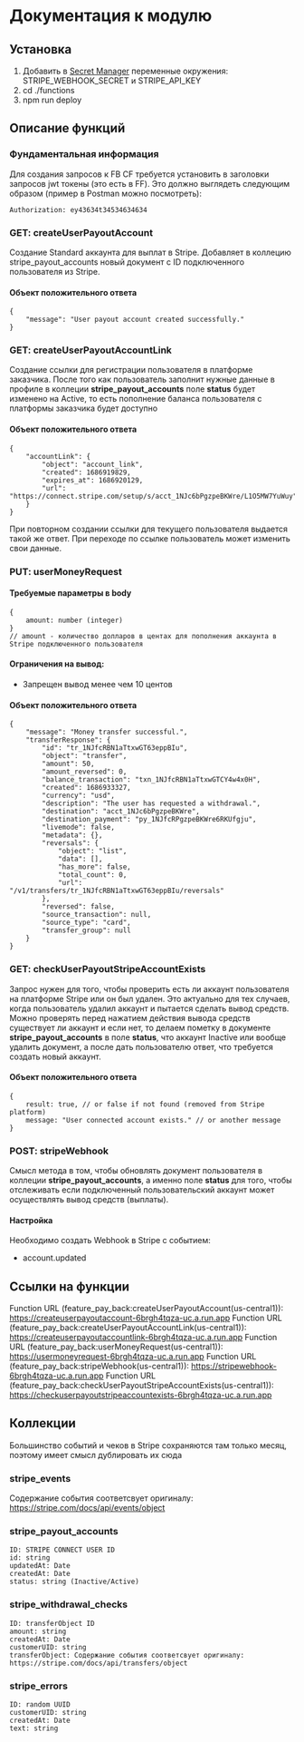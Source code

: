 # Документация к модулю 

## Установка

1. Добавить в [Secret Manager](https://console.cloud.google.com/security/secret-manager/secret) переменные окружения: STRIPE_WEBHOOK_SECRET и STRIPE_API_KEY
2. cd ./functions
3. npm run deploy


## Описание функций
### Фундаментальная информация
Для создания запросов к FB CF требуется установить в заголовки запросов jwt токены (это есть в FF). Это должно выглядеть следующим образом (пример в Postman можно посмотреть):

    Authorization: ey43634t34534634634

### GET: createUserPayoutAccount
Создание Standard аккаунта для выплат в Stripe. Добавляет в коллецию stripe_payout_accounts новый документ с ID подключенного пользователя из Stripe.

#### Объект положительного ответа
    {
        "message": "User payout account created successfully."
    }


### GET: createUserPayoutAccountLink
Создание ссылки для регистрации пользователя в платформе заказчика. После того как пользователь заполнит нужные данные в профиле в коллеции **stripe_payout_accounts** поле **status** будет изменено на Active, то есть пополнение баланса пользователя с платформы заказчика будет доступно
#### Объект положительного ответа
    {
        "accountLink": {
            "object": "account_link",
            "created": 1686919829,
            "expires_at": 1686920129,
            "url": "https://connect.stripe.com/setup/s/acct_1NJc6bPgzpeBKWre/L1O5MW7YuWuy"
        }
    }

При повторном создании ссылки для текущего пользователя выдается такой же ответ. При переходе по ссылке пользователь может изменить свои данные.


### PUT: userMoneyRequest
#### Требуемые параметры в body
    {
        amount: number (integer) 
    } 
    // amount - количество долларов в центах для пополнения аккаунта в Stripe подключенного пользователя

#### Ограничения на вывод:
- Запрещен вывод менее чем 10 центов

#### Объект положительного ответа
    {
        "message": "Money transfer successful.",
        "transferResponse": {
            "id": "tr_1NJfcRBN1aTtxwGT63eppBIu",
            "object": "transfer",
            "amount": 50,
            "amount_reversed": 0,
            "balance_transaction": "txn_1NJfcRBN1aTtxwGTCY4w4x0H",
            "created": 1686933327,
            "currency": "usd",
            "description": "The user has requested a withdrawal.",
            "destination": "acct_1NJc6bPgzpeBKWre",
            "destination_payment": "py_1NJfcRPgzpeBKWre6RKUfgju",
            "livemode": false,
            "metadata": {},
            "reversals": {
                "object": "list",
                "data": [],
                "has_more": false,
                "total_count": 0,
                "url": "/v1/transfers/tr_1NJfcRBN1aTtxwGT63eppBIu/reversals"
            },
            "reversed": false,
            "source_transaction": null,
            "source_type": "card",
            "transfer_group": null
        }
    }


### GET: checkUserPayoutStripeAccountExists
Запрос нужен для того, чтобы проверить есть ли аккаунт пользователя на платформе Stripe или он был удален. Это актуально для тех случаев, когда пользователь удалил аккаунт и пытается сделать вывод средств. Можно проверять перед нажатием действия вывода средств существует ли аккаунт и если нет, то делаем пометку в документе **stripe_payout_accounts** в поле **status**, что аккаунт Inactive или вообще удалить документ, а после дать пользователю ответ, что требуется создать новый аккаунт.
#### Объект положительного ответа
    { 
        result: true, // or false if not found (removed from Stripe platform)
        message: "User connected account exists." // or another message
    }

### POST: stripeWebhook
Смысл метода в том, чтобы обновлять документ пользователя в коллеции **stripe_payout_accounts**, а именно поле **status** для того, чтобы отслеживать если подключенный пользовательский аккаунт может осуществлять вывод средств (выплаты).
#### Настройка
Необходимо создать Webhook в Stripe с событием: 
- account.updated


## Ссылки на функции
Function URL (feature_pay_back:createUserPayoutAccount(us-central1)): https://createuserpayoutaccount-6brgh4tqza-uc.a.run.app
Function URL (feature_pay_back:createUserPayoutAccountLink(us-central1)): https://createuserpayoutaccountlink-6brgh4tqza-uc.a.run.app
Function URL (feature_pay_back:userMoneyRequest(us-central1)): https://usermoneyrequest-6brgh4tqza-uc.a.run.app
Function URL (feature_pay_back:stripeWebhook(us-central1)): https://stripewebhook-6brgh4tqza-uc.a.run.app
Function URL (feature_pay_back:checkUserPayoutStripeAccountExists(us-central1)): https://checkuserpayoutstripeaccountexists-6brgh4tqza-uc.a.run.app


## Коллекции
Большинство событий и чеков в Stripe сохраняются там только месяц, поэтому имеет смысл дублировать их сюда

### stripe_events
Содержание события соответсвует оригиналу: https://stripe.com/docs/api/events/object

### stripe_payout_accounts
    ID: STRIPE CONNECT USER ID
    id: string
    updatedAt: Date
    createdAt: Date
    status: string (Inactive/Active)

### stripe_withdrawal_checks
    ID: transferObject ID
    amount: string
    createdAt: Date
    customerUID: string
    transferObject: Содержание события соответсвует оригиналу: https://stripe.com/docs/api/transfers/object

### stripe_errors
    ID: random UUID
    customerUID: string
    createdAt: Date
    text: string
